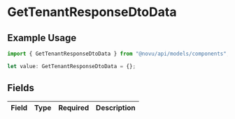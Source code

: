 # GetTenantResponseDtoData

## Example Usage

```typescript
import { GetTenantResponseDtoData } from "@novu/api/models/components";

let value: GetTenantResponseDtoData = {};
```

## Fields

| Field       | Type        | Required    | Description |
| ----------- | ----------- | ----------- | ----------- |